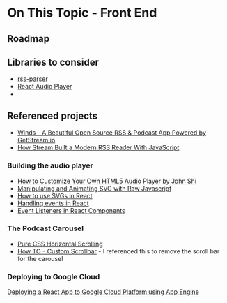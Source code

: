 # On This Topic - Front End

## Roadmap

## Libraries to consider

<ul>
    <li><a href="https://www.npmjs.com/package/rss-parser">rss-parser</a></li>
    <li><a href="https://www.npmjs.com/package/react-audio-player">React Audio Player<a/></li>
    <li></li>
</ul>

## Referenced projects

- [Winds - A Beautiful Open Source RSS & Podcast App Powered by GetStream.io](https://github.com/GetStream/Winds)
- [How Stream Built a Modern RSS Reader With JavaScript](https://stackshare.io/stream/how-stream-built-a-modern-rss-reader-with-javascript)

### Building the audio player

- [How to Customize Your Own HTML5 Audio Player](https://blogs.perficient.com/2017/12/19/how-to-customize-your-own-html5-audio-player/) by [John Shi](https://blogs.perficient.com/author/jshi/)
- [Manipulating and Animating SVG with Raw Javascript](https://chanind.github.io/javascript/svg/2019/01/13/manipulating-and-animating-svg-with-raw-javascript.html)
- [How to use SVGs in React](https://blog.logrocket.com/how-to-use-svgs-in-react/)
- [Handling events in React](https://reactjs.org/docs/handling-events.html)
- [Event Listeners in React Components](https://www.pluralsight.com/guides/event-listeners-in-react-components)

### The Podcast Carousel

- [Pure CSS Horizontal Scrolling](https://css-tricks.com/pure-css-horizontal-scrolling/)
- [How TO - Custom Scrollbar](https://www.w3schools.com/howto/howto_css_custom_scrollbar.asp) - I referenced this to remove the scroll bar for the carousel

### Deploying to Google Cloud

[Deploying a React App to Google Cloud Platform using App Engine](https://medium.com/better-programming/deploy-a-react-app-to-google-cloud-platform-using-google-app-engine-3f74fbd537ec)

